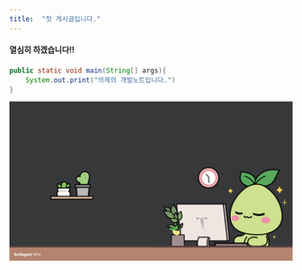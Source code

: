 ```yaml
---
title:  "첫 게시글입니다."
---
```


#### 열심히 하겠습니다!!

```java
public static void main(String[] args){
    System.out.print("의제의 개발노트입니다.")
}
```

<img src="../images/2023-10-24-first/야근하는 모코코.png" alt="야근하는 모코코" style="zoom: 67%;" />
